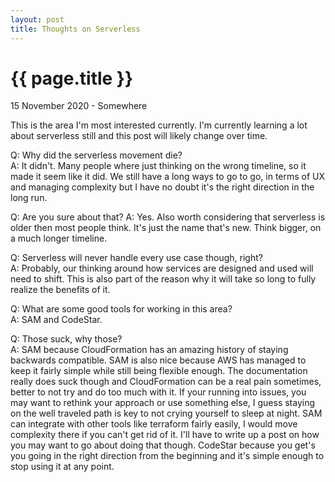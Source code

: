 ```yaml
---
layout: post
title: Thoughts on Serverless
---
```


{{ page.title }}
================

<p class="meta">15 November 2020 - Somewhere</p>

This is the area I'm most interested currently. I'm currently learning a lot about serverless still and this post will likely change over time.

Q: Why did the serverless movement die?  
A: It didn't. Many people where just thinking on the wrong timeline, so it made it seem like it did. We still have a long ways to go to go, in terms of UX and managing complexity but I have no doubt it's the right direction in the long run.

Q: Are you sure about that?
A: Yes. Also worth considering that serverless is older then most people think. It's just the name that's new. Think bigger, on a much longer timeline.


Q: Serverless will never handle every use case though, right?  
A: Probably, our thinking around how services are designed and used will need to shift. This is also part of the reason why it will take so long to fully realize the benefits of it.


Q: What are some good tools for working in this area?  
A: SAM and CodeStar.


Q: Those suck, why those?  
A: SAM because CloudFormation has an amazing history of staying backwards compatible. SAM is also nice because AWS has managed to keep it fairly simple while still being flexible enough. The documentation really does suck though and CloudFormation can be a real pain sometimes, better to not try and do too much with it. If your running into issues, you may want to rethink your approach or use something else, I guess staying on the well traveled path is key to not crying yourself to sleep at night. SAM can integrate with other tools like terraform fairly easily, I would move complexity there if you can't get rid of it. I'll have to write up a post on how you may want to go about doing that though. CodeStar because you get's you going in the right direction from the beginning and it's simple enough to stop using it at any point.
